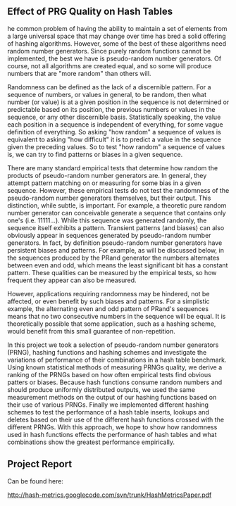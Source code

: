## Effect of PRG Quality on Hash Tables ##

he common problem of having the ability to maintain a set of elements from a large universal space that may change over time has bred a solid offering of hashing algorithms.  However, some of the best of these algorithms need random number generators.  Since purely random functions cannot be implemented, the best we have is pseudo-random number generators.  Of course, not all algorithms are created equal, and so some will produce numbers that are "more random" than others will.

Randomness can be defined as the lack of a discernible pattern.  For a sequence of numbers, or values in general, to be random, then what number (or value) is at a given position in the sequence is not determined or predictable based on its position, the previous numbers or values in the sequence, or any other discernible basis.  Statistically speaking, the value each position in a sequence is independent of everything, for some vague definition of everything.  So asking "how random" a sequence of values is equivalent to asking "how difficult" it is to predict a value in the sequence given the preceding values.  So to test "how random" a sequence of values is, we can try to find patterns or biases in a given sequence.

There are many standard empirical tests that determine how random the products of pseudo-random number generators are.  In general, they attempt pattern matching on or measuring for some bias in a given sequence.  However, these empirical tests do not test the randomness of the pseudo-random number generators themselves, but their output.  This distinction, while subtle, is important.  For example, a theoretic pure random number generator can conceivable generate a sequence that contains only one's (i.e. 11111...).  While this sequence was generated randomly, the sequence itself exhibits a pattern.  Transient patterns (and biases) can also obviously appear in sequences generated by pseudo-random number generators.  In fact, by definition pseudo-random number generators have persistent biases and patterns.  For example, as will be discussed below, in the sequences produced by the PRand generator the numbers alternates between even and odd, which means the least significant bit has a constant pattern. These qualities can be measured by the empirical tests, so how frequent they appear can also be measured.

However, applications requiring randomness may be hindered, not be affected, or even benefit by such biases and patterns.  For a simplistic example, the alternating even and odd pattern of PRand's sequences means that no two consecutive numbers in the sequence will be equal.  It is theoretically possible that some application, such as a hashing scheme, would benefit from this small guarantee of non-repetition.

In this project we took a selection of pseudo-random number generators (PRNG), hashing functions and hashing schemes and investigate the variations of performance of their combinations in a hash table benchmark. Using known statistical methods of measuring PRNGs quality, we  derive a ranking of the PRNGs based on how often empirical tests find obvious patters or biases. Because hash functions consume random numbers and should produce uniformly distributed outputs, we used the same measurement methods on the output of our hashing functions based on their use of various PRNGs. Finally we implemented different hashing schemes to test the performance of a hash table inserts, lookups and deletes based on their use of the different hash functions crossed with the different PRNGs. With this approach, we hope to show how randomness used in hash functions effects the performance of hash tables and what combinations show the greatest performance empirically.


## Project Report ##
Can be found here:

http://hash-metrics.googlecode.com/svn/trunk/HashMetricsPaper.pdf